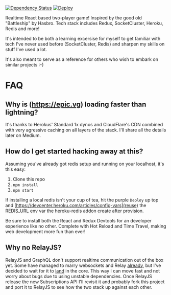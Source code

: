 [![Dependency Status](https://david-dm.org/stipsan/epic.svg)](https://david-dm.org/stipsan/epic)
[![Deploy](https://www.herokucdn.com/deploy/button.svg)](https://heroku.com/deploy)

Realtime React based two-player game! Inspired by the good old "Battleship" by Hasbro.
Tech stack includes Redux, SocketCluster, Heroku, Redis and more!

It's intended to be both a learning excersise for myself to get familiar with tech I've never used before (SocketCluster, Redis) and sharpen my skills on stuff I've used a lot.

It's also meant to serve as a reference for others who wish to embark on similar projects :-)

# FAQ

## Why is (https://epic.vg) loading faster than lightning?

It's thanks to Herokus' Standard 1x dynos and CloudFlare's CDN combined with very agressive caching on all layers of the stack.
I'll share all the details later on Medium.

## How do I get started hacking away at this?

Assuming you've already got redis setup and running on your localhost, it's this easy:

1. Clone this repo
2. `npm install`
3. `npm start`

If installing a local redis isn't your cup of tea, hit the purple `Deploy` up top and [https://devcenter.heroku.com/articles/config-vars](reuse) the REDIS_URL env var the heroku-redis addon create after provision.

Be sure to install both the React and Redux Devtools for an developer experience like no other.
Complete with Hot Reload and Time Travel, making web development more fun than ever!

## Why no RelayJS?

RelayJS and GraphQL don't support realtime communication out of the box yet.
Some have managed to marry websockets and Relay [already](https://github.com/facebook/relay/issues/652#issuecomment-162299541), but I've decided to wait for it to [land](https://github.com/facebook/relay/issues/541) in the core.
This way I can move fast and not worry about bugs due to using unstable dependencies.
Once RelayJS release the new Subscriptions API I'll revisit it and probably fork this project and port it to RelayJS to see how the two stack up against each other.